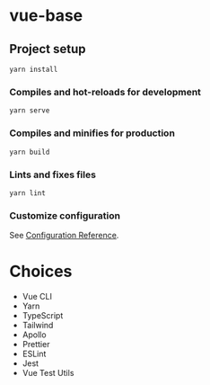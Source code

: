 # vue-base

## Project setup

```
yarn install
```

### Compiles and hot-reloads for development

```
yarn serve
```

### Compiles and minifies for production

```
yarn build
```

### Lints and fixes files

```
yarn lint
```

### Customize configuration

See [Configuration Reference](https://cli.vuejs.org/config/).

# Choices

- Vue CLI
- Yarn
- TypeScript
- Tailwind
- Apollo
- Prettier
- ESLint
- Jest
- Vue Test Utils

